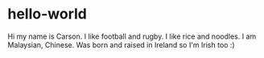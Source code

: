 # hello-world
Hi my name is Carson. I like football and rugby. 
I like rice and noodles.
I am Malaysian, Chinese. Was born and raised in Ireland so I'm Irish too :) 
